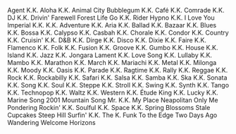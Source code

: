 Agent K.K.
Aloha K.K.
Animal City
Bubblegum K.K.
Café K.K.
Comrade K.K.
DJ K.K.
Drivin'
Farewell
Forest Life
Go K.K. Rider
Hypno K.K.
I Love You
Imperial K.K.
K.K. Adventure
K.K. Aria
K.K. Ballad
K.K. Bazaar
K.K. Blues
K.K. Bossa
K.K. Calypso
K.K. Casbah
K.K. Chorale
K.K. Condor
K.K. Country
K.K. Cruisin'
K.K. D&B
K.K. Dirge
K.K. Disco
K.K. Dixie
K.K. Faire
K.K. Flamenco
K.K. Folk
K.K. Fusion
K.K. Groove
K.K. Gumbo
K.K. House
K.K. Island
K.K. Jazz
K.K. Jongara
Lament
K.K. Love Song
K.K. Lullaby
K.K. Mambo
K.K. Marathon
K.K. March
K.K. Mariachi
K.K. Metal
K.K. Milonga
K.K. Moody
K.K. Oasis
K.K. Parade
K.K. Ragtime
K.K. Rally
K.K. Reggae
K.K. Rock
K.K. Rockabilly
K.K. Safari
K.K. Salsa
K.K. Samba
K.K. Ska
K.K. Sonata
K.K. Song
K.K. Soul
K.K. Steppe
K.K. Stroll
K.K. Swing
K.K. Synth
K.K. Tango
K.K. Technopop
K.K. Waltz
K.K. Western
K.K. Étude
King K.K.
Lucky K.K.
Marine Song 2001
Mountain Song
Mr. K.K.
My Place
Neapolitan
Only Me
Pondering
Rockin' K.K.
Soulful K.K.
Space K.K.
Spring Blossoms
Stale Cupcakes
Steep Hill
Surfin' K.K.
The K. Funk
To the Edge
Two Days Ago
Wandering
Welcome Horizons
